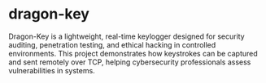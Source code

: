 # dragon-key
Dragon-Key is a lightweight, real-time keylogger designed for security auditing, penetration testing, and ethical hacking in controlled environments. This project demonstrates how keystrokes can be captured and sent remotely over TCP, helping cybersecurity professionals assess vulnerabilities in systems.
